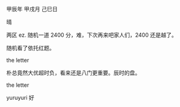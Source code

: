 甲辰年 甲戌月 己巳日

晴

两区 ez. 随机一道 2400 分，难，下次再来吧家人们，2400 还是越了。

随机看了依托红题。

the letter

朴总竟然大优超时负，看来还是八门更重要。辰时的盘。

the letter

yuruyuri 好